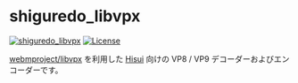 shiguredo_libvpx
================

[![shiguredo_libvpx](https://img.shields.io/crates/v/shiguredo_libvpx.svg)](https://crates.io/crates/shiguredo_libvpx)
[![License](https://img.shields.io/badge/License-Apache%202.0-blue.svg)](https://opensource.org/licenses/Apache-2.0)

[webmproject/libvpx] を利用した [Hisui] 向けの VP8 / VP9 デコーダーおよびエンコーダーです。

[webmproject/libvpx]: https://github.com/webmproject/libvpx
[Hisui]: https://github.com/shiguredo/hisui

